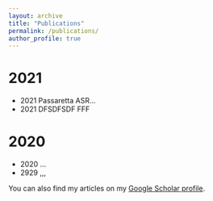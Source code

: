 ```yaml
---
layout: archive
title: "Publications"
permalink: /publications/
author_profile: true
---
```


# 2021

- 2021 Passaretta ASR...
- 2021 DFSDFSDF FFF

# 2020

- 2020 ...
-  2929 ,,,

You can also find my articles on my [Google Scholar profile](https://scholar.google.com/citations?user=ehRMwhQAAAAJ&hl=es&oi=ao).


